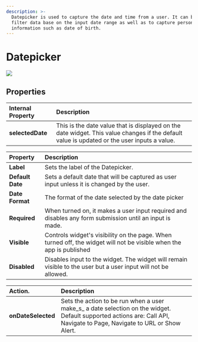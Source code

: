 ```yaml
---
description: >-
  Datepicker is used to capture the date and time from a user. It can be used to
  filter data base on the input date range as well as to capture personal
  information such as date of birth.
---
```


# Datepicker

![](../.gitbook/assets/datepicker.gif)

## Properties

| Internal Property | Description |
| :--- | :--- |
| **selectedDate** | This is the date value that is displayed on the date widget. This value changes if the default value is updated or the user inputs a value. |

| Property | Description |
| :--- | :--- |
| **Label** | Sets the label of the Datepicker. |
| **Default Date** | Sets a default date that will be captured as user input unless it is changed by the user. |
| **Date Format** | The format of the date selected by the date picker |
| **Required** | When turned on, it makes a user input required and disables any form submission until an input is made. |
| **Visible** | Controls widget's visibility on the page. When turned off, the widget will not be visible when the app is published |
| **Disabled** | Disables input to the widget. The widget will remain visible to the user but a user input will not be allowed. |

| Action. | Description |
| :--- | :--- |
| **onDateSelected** | Sets the action to be run when a user make_s_ a date selection on the widget. Default supported actions are: Call API, Navigate to Page, Navigate to URL or Show Alert. |

